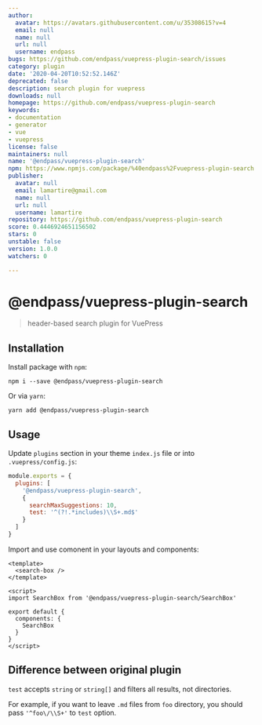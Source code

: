 ```yaml
---
author:
  avatar: https://avatars.githubusercontent.com/u/35308615?v=4
  email: null
  name: null
  url: null
  username: endpass
bugs: https://github.com/endpass/vuepress-plugin-search/issues
category: plugin
date: '2020-04-20T10:52:52.146Z'
deprecated: false
description: search plugin for vuepress
downloads: null
homepage: https://github.com/endpass/vuepress-plugin-search
keywords:
- documentation
- generator
- vue
- vuepress
license: false
maintainers: null
name: '@endpass/vuepress-plugin-search'
npm: https://www.npmjs.com/package/%40endpass%2Fvuepress-plugin-search
publisher:
  avatar: null
  email: lamartire@gmail.com
  name: null
  url: null
  username: lamartire
repository: https://github.com/endpass/vuepress-plugin-search
score: 0.4446924651156502
stars: 0
unstable: false
version: 1.0.0
watchers: 0

---
```


# @endpass/vuepress-plugin-search

> header-based search plugin for VuePress

## Installation

Install package with `npm`:

```
npm i --save @endpass/vuepress-plugin-search
```

Or via `yarn`:

```
yarn add @endpass/vuepress-plugin-search
```

## Usage

Update `plugins` section in your theme `index.js` file or into `.vuepress/config.js`:

```js
module.exports = {
  plugins: [
    '@endpass/vuepress-plugin-search',
    {
      searchMaxSuggestions: 10,
      test: '^(?!.*includes)\\S+.md$'
    }
  ]
}
```

Import and use comonent in your layouts and components:

```vue
<template>
  <search-box />
</template>

<script>
import SearchBox from '@endpass/vuepress-plugin-search/SearchBox'

export default {
  components: {
    SearchBox
  }
}
</script>
```

## Difference between original plugin

`test` accepts `string` or `string[]` and filters all results, not directories.

For example, if you want to leave `.md` files from `foo` directory, you should pass
`'^foo\/\\S+'` to `test` option.
